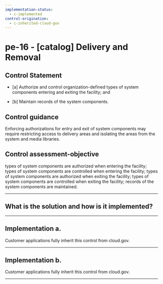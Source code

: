 ```yaml
---
implementation-status:
  - c-implemented
control-origination:
  - c-inherited-cloud-gov
---
```


# pe-16 - \[catalog\] Delivery and Removal

## Control Statement

- \[a\] Authorize and control organization-defined types of system components entering and exiting the facility; and

- \[b\] Maintain records of the system components.

## Control guidance

Enforcing authorizations for entry and exit of system components may require restricting access to delivery areas and isolating the areas from the system and media libraries.

## Control assessment-objective

types of system components are authorized when entering the facility;
types of system components are controlled when entering the facility;
types of system components are authorized when exiting the facility;
types of system components are controlled when exiting the facility;
records of the system components are maintained.

______________________________________________________________________

## What is the solution and how is it implemented?

<!-- Please leave this section blank and enter implementation details in the parts below. -->

______________________________________________________________________

## Implementation a.

Customer applications fully inherit this control from cloud.gov.

______________________________________________________________________

## Implementation b.

Customer applications fully inherit this control from cloud.gov.

______________________________________________________________________
